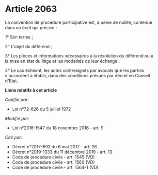# Article 2063

La convention de procédure participative est, à peine de nullité, contenue dans un écrit qui précise :

1° Son terme ;

2° L'objet du différend ;

3° Les pièces et informations nécessaires à la résolution du différend ou à la mise en état du litige et les modalités de
leur échange .

4° Le cas échéant, les actes contresignés par avocats que les parties s'accordent à établir, dans des conditions prévues par
décret en Conseil d'Etat.

**Liens relatifs à cet article**

_Codifié par_:

  - Loi n°72-626 du 5 juillet 1972

_Modifié par_:

  - Loi n°2016-1547 du 18 novembre 2016 - art. 9

_Cité par_:

  - Décret n°2017-892 du 6 mai 2017 - art. 26
  - Décret n°2019-1333 du 11 décembre 2019 - art. 13
  - Code de procédure civile - art. 1545 (VD)
  - Code de procédure civile - art. 1560 (VD)
  - Code de procédure civile - art. 1564-1 (VD)
